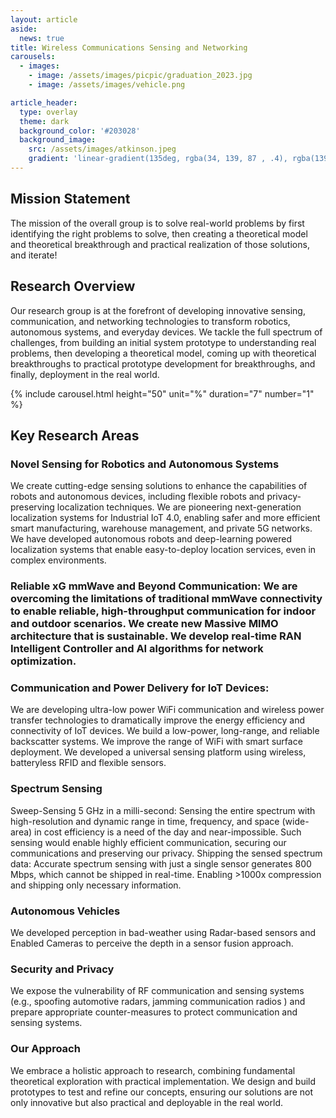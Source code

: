 ```yaml
---
layout: article
aside:
  news: true
title: Wireless Communications Sensing and Networking
carousels:
  - images:
    - image: /assets/images/picpic/graduation_2023.jpg
    - image: /assets/images/vehicle.png

article_header:
  type: overlay
  theme: dark
  background_color: '#203028'
  background_image:
    src: /assets/images/atkinson.jpeg
    gradient: 'linear-gradient(135deg, rgba(34, 139, 87 , .4), rgba(139, 34, 139, .4))'
---
```

<!--<h2><a href="/wireless.html">Wireless Sensing</a></h2>
<div><img src="/assets/images/UWB-tracking.png" height="400" width="100%"/></div>
<h2><a href="/6g.html">Towards 6G</a></h2>
<div><img src="/assets/images/greenmo2.jpg" height="400" width="100%"/></div>
<h2><a href="/vehicle.html">Autonomous Vehicles</a></h2>
<div><img src="/assets/images/vehicle.png" height="400" width="100%"/></div>
<h2><a href="/iot.html">Ubiquitous IoT</a></h2>
<div><img src="/assets/images/pcb.jpeg" height="400" width="100%"/></div>
<h2><a href="/spectrum.html">Spectrum Sensing</a></h2>
<div><img src="/assets/images/spectrumsensing/spectrogram.jpg" height="400" width="100%"/></div>
<h2><a href="/security.html">Security and Privacy</a></h2>
<div><img src="/assets/images/Spoof_Setup.png" height="400" width="100%"/></div>
<h2> Join Our Team! </h2>
We are always looking for new group members with passion, talent, and grit!-->

## Mission Statement
The mission of the overall group is to solve real-world problems by first identifying the right problems to solve, then creating a theoretical model and theoretical breakthrough and practical realization of those solutions, and iterate!
## Research Overview
Our research group is at the forefront of developing innovative sensing, communication, and networking technologies to transform robotics, autonomous systems, and everyday devices. We tackle the full spectrum of challenges, from building an initial system prototype to understanding real problems, then developing a theoretical model, coming up with theoretical breakthroughs to practical prototype development for breakthroughs, and finally, deployment in the real world.

{% include carousel.html height="50" unit="%" duration="7" number="1" %}

## Key Research Areas 

### Novel Sensing for Robotics and Autonomous Systems
We create cutting-edge sensing solutions to enhance the capabilities of robots and autonomous devices, including flexible robots and privacy-preserving localization techniques. We are pioneering next-generation localization systems for Industrial IoT 4.0, enabling safer and more efficient smart manufacturing, warehouse management, and private 5G networks. We have developed autonomous robots and deep-learning powered localization systems that enable easy-to-deploy location services, even in complex environments.

### Reliable xG mmWave and Beyond Communication: We are overcoming the limitations of traditional mmWave connectivity to enable reliable, high-throughput communication for indoor and outdoor scenarios. We create new Massive MIMO architecture that is sustainable. We develop real-time RAN Intelligent Controller and AI algorithms for network optimization.



### Communication and Power Delivery for IoT Devices: 
We are developing ultra-low power WiFi communication and wireless power transfer technologies to dramatically improve the energy efficiency and connectivity of IoT devices. We build a low-power, long-range, and reliable backscatter systems. We improve the range of WiFi with smart surface deployment. We developed a universal sensing platform using wireless, batteryless RFID and flexible sensors.

### Spectrum Sensing
Sweep-Sensing 5 GHz in a milli-second: Sensing the entire spectrum with high-resolution and dynamic range in time, frequency, and space (wide-area) in cost efficiency is a need of the day and near-impossible. Such sensing would enable highly efficient communication, securing our communications and preserving our privacy.
Shipping the sensed spectrum data: Accurate spectrum sensing with just a single sensor generates 800 Mbps, which cannot be shipped in real-time. Enabling >1000x compression and shipping only necessary information.

### Autonomous Vehicles
We developed perception in bad-weather using Radar-based sensors and Enabled Cameras to perceive the depth in a sensor fusion approach.

### Security and Privacy
We expose the vulnerability of RF communication and sensing systems (e.g., spoofing automotive radars, jamming communication radios ) and prepare appropriate counter-measures to protect communication and sensing systems.




### Our Approach
We embrace a holistic approach to research, combining fundamental theoretical exploration with practical implementation. We design and build prototypes to test and refine our concepts, ensuring our solutions are not only innovative but also practical and deployable in the real world.
<!-- <h5> PhD and Postdoc </h5>
Send an email with the subject "Application PhD" or "Application Postdoc" directly to <i>dineshb [at] ucsd.edu</i> with your CV and a brief statement of why you are interested.
<h5> UCSD students </h5>
We routinely work with graduate and undergraduate students on all our projects. Contact Dinesh (or any other group member) via email or stop by the office to express your interest.
<h5> Students from Elsewhere </h5>
Sometimes, we work with students on summer internships if we get exceptional applicants. This usually means good academic standing and a personal recommendation. -->

<!--
    - image: /assets/images/picpic/mobicom_2021.jpg
    - image: /assets/images/picpic/roshan_graduation.jpg
    - image: /assets/images/picpic/birch_2022.jpg
    - image: /assets/images/picpic/christmas_2021.jpg
    - image: /assets/images/picpic/diwali.jpg
    -->
